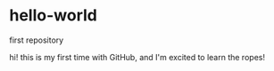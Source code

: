 # hello-world
first repository

hi! this is my first time with GitHub, and I'm excited to learn the ropes!
